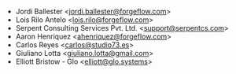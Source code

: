 - Jordi Ballester \<<jordi.ballester@forgeflow.com>\>
- Lois Rilo Antelo \<<lois.rilo@forgeflow.com>\>
- Serpent Consulting Services Pvt. Ltd. \<<support@serpentcs.com>\>
- Aaron Henriquez \<<ahenriquez@forgeflow.com>\>
- Carlos Reyes \<<carlos@studio73.es>\>
- Giuliano Lotta \<<giuliano.lotta@gmail.com>\>
- Elliott Bristow - Glo \<<elliott@glo.systems>\>

